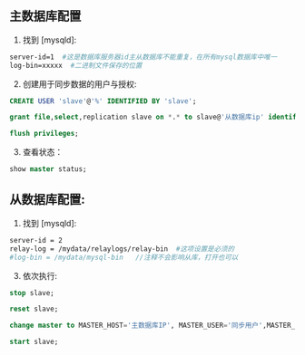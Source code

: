 ## 主数据库配置
1. 找到 [mysqld]:
```bash
server-id=1  #这是数据库服务器id主从数据库不能重复，在所有mysql数据库中唯一
log-bin=xxxxx  #二进制文件保存的位置
```
2. 创建用于同步数据的用户与授权:
```sql
CREATE USER 'slave'@'%' IDENTIFIED BY 'slave';

grant file,select,replication slave on *.* to slave@'从数据库ip' identified by 'slave';

flush privileges;
```
3. 查看状态：
```sql
show master status;
```

## 从数据库配置:
1. 找到 [mysqld]:
```bash
server-id = 2
relay-log = /mydata/relaylogs/relay-bin  #这项设置是必须的
#log-bin = /mydata/mysql-bin   //注释不会影响从库，打开也可以
```
3. 依次执行:
```sql
stop slave;

reset slave;

change master to MASTER_HOST='主数据库IP', MASTER_USER='同步用户',MASTER_PASSWORD='同步用户的密码',MASTER_PORT='主数据库的端口';

start slave;
```